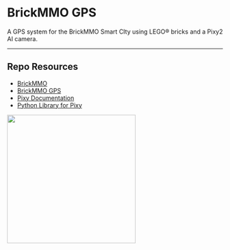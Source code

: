 # BrickMMO GPS

A GPS system for the BrickMMO Smart CIty using LEGO® bricks and a Pixy2 AI camera. 

***

## Repo Resources

* [BrickMMO](https://www.brickmmo.com/)
* [BrickMMO GPS](https://gps.brickmmo.com/)
* [Pixy Documentation](https://docs.pixycam.com/wiki/doku.php)
* [Python Library for Pixy](https://github.com/KWSmit/Pixy_ev3dev)

<a href="https://brickmmo.com">
<img src="https://brickmmo.com/images/brickmmo-logo-horizontal.jpg" width="300">
</a>
